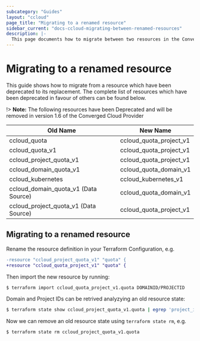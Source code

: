 ```yaml
---
subcategory: "Guides"
layout: "ccloud"
page_title: "Migrating to a renamed resource"
sidebar_current: "docs-ccloud-migrating-between-renamed-resources"
description: |-
  This page documents how to migrate between two resources in the Converged Cloud Provider which have been renamed.
---
```


# Migrating to a renamed resource

This guide shows how to migrate from a resource which have been deprecated to
its replacement. The complete list of resources which have been deprecated in
favour of others can be found below.

!> **Note:** The following resources have been Deprecated and will be removed
in version 1.6 of the Converged Cloud Provider

| Old Name                              | New Name                |
| --------------------------------------| ------------------------|
| ccloud_quota                          | ccloud_quota_project_v1 |
| ccloud_quota_v1                       | ccloud_quota_project_v1 |
| ccloud_project_quota_v1               | ccloud_quota_project_v1 |
| ccloud_domain_quota_v1                | ccloud_quota_domain_v1  |
| ccloud_kubernetes                     | ccloud_kubernetes_v1    |
| ccloud_domain_quota_v1 (Data Source)  | ccloud_quota_domain_v1  |
| ccloud_project_quota_v1 (Data Source) | ccloud_quota_project_v1 |

## Migrating to a renamed resource

Rename the resource definition in your Terraform Configuration, e.g.

```diff
-resource "ccloud_project_quota_v1" "quota" {
+resource "ccloud_quota_project_v1" "quota" {
```

Then import the new resource by running:

```sh
$ terraform import ccloud_quota_project_v1.quota DOMAINID/PROJECTID
```

Domain and Project IDs can be retrived analyzying an old resource state:

```sh
$ terraform state show ccloud_project_quota_v1.quota | egrep 'project_id|domain_id'
```

Now we can remove an old resource state using `terraform state rm`, e.g.

```sh
$ terraform state rm ccloud_project_quota_v1.quota
```
